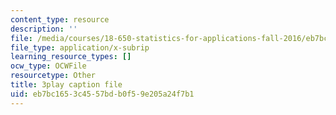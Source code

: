 ```yaml
---
content_type: resource
description: ''
file: /media/courses/18-650-statistics-for-applications-fall-2016/eb7bc1653c4557bdb0f59e205a24f7b1_WW3ZJHPwvyg.vtt
file_type: application/x-subrip
learning_resource_types: []
ocw_type: OCWFile
resourcetype: Other
title: 3play caption file
uid: eb7bc165-3c45-57bd-b0f5-9e205a24f7b1
---
```

